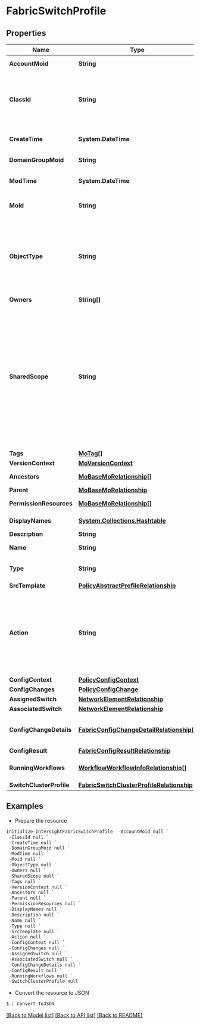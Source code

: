# FabricSwitchProfile
## Properties

Name | Type | Description | Notes
------------ | ------------- | ------------- | -------------
**AccountMoid** | **String** | The Account ID for this managed object. | [optional] [readonly] 
**ClassId** | **String** | The concrete type of this complex type. Its value must be the same as the &#39;objectType&#39; property. The OpenAPI document references this property as a discriminator value. | [readonly] 
**CreateTime** | **System.DateTime** | The time when this managed object was created. | [optional] [readonly] 
**DomainGroupMoid** | **String** | The DomainGroup ID for this managed object. | [optional] [readonly] 
**ModTime** | **System.DateTime** | The time when this managed object was last modified. | [optional] [readonly] 
**Moid** | **String** | The unique identifier of this Managed Object instance. | [optional] 
**ObjectType** | **String** | The fully-qualified type of this managed object, i.e. the class name. This property is optional. The ObjectType is implied from the URL path. If specified, the value of objectType must match the class name specified in the URL path. | [readonly] 
**Owners** | **String[]** |  | [optional] 
**SharedScope** | **String** | Intersight provides pre-built workflows, tasks and policies to end users through global catalogs. Objects that are made available through global catalogs are said to have a &#39;shared&#39; ownership. Shared objects are either made globally available to all end users or restricted to end users based on their license entitlement. Users can use this property to differentiate the scope (global or a specific license tier) to which a shared MO belongs. | [optional] [readonly] 
**Tags** | [**MoTag[]**](MoTag.md) |  | [optional] 
**VersionContext** | [**MoVersionContext**](MoVersionContext.md) |  | [optional] 
**Ancestors** | [**MoBaseMoRelationship[]**](MoBaseMoRelationship.md) | An array of relationships to moBaseMo resources. | [optional] [readonly] 
**Parent** | [**MoBaseMoRelationship**](MoBaseMoRelationship.md) |  | [optional] 
**PermissionResources** | [**MoBaseMoRelationship[]**](MoBaseMoRelationship.md) | An array of relationships to moBaseMo resources. | [optional] [readonly] 
**DisplayNames** | [**System.Collections.Hashtable**](Array.md) | a map of display names for a resource. | [optional] [readonly] 
**Description** | **String** | Description of the profile. | [optional] 
**Name** | **String** | Name of the concrete profile. | [optional] 
**Type** | **String** | Defines the type of the profile. Accepted value is instance. | [optional] [default to "instance"]
**SrcTemplate** | [**PolicyAbstractProfileRelationship**](PolicyAbstractProfileRelationship.md) |  | [optional] 
**Action** | **String** | User initiated action. Each profile type has its own supported actions. For HyperFlex cluster profile, the supported actions are -- Validate, Deploy, Continue, Retry, Abort, Unassign For server profile, the support actions are -- Deploy, Unassign. | [optional] 
**ConfigContext** | [**PolicyConfigContext**](PolicyConfigContext.md) |  | [optional] 
**ConfigChanges** | [**PolicyConfigChange**](PolicyConfigChange.md) |  | [optional] 
**AssignedSwitch** | [**NetworkElementRelationship**](NetworkElementRelationship.md) |  | [optional] 
**AssociatedSwitch** | [**NetworkElementRelationship**](NetworkElementRelationship.md) |  | [optional] 
**ConfigChangeDetails** | [**FabricConfigChangeDetailRelationship[]**](FabricConfigChangeDetailRelationship.md) | An array of relationships to fabricConfigChangeDetail resources. | [optional] [readonly] 
**ConfigResult** | [**FabricConfigResultRelationship**](FabricConfigResultRelationship.md) |  | [optional] 
**RunningWorkflows** | [**WorkflowWorkflowInfoRelationship[]**](WorkflowWorkflowInfoRelationship.md) | An array of relationships to workflowWorkflowInfo resources. | [optional] [readonly] 
**SwitchClusterProfile** | [**FabricSwitchClusterProfileRelationship**](FabricSwitchClusterProfileRelationship.md) |  | [optional] 

## Examples

- Prepare the resource
```powershell
Initialize-IntersightFabricSwitchProfile  -AccountMoid null `
 -ClassId null `
 -CreateTime null `
 -DomainGroupMoid null `
 -ModTime null `
 -Moid null `
 -ObjectType null `
 -Owners null `
 -SharedScope null `
 -Tags null `
 -VersionContext null `
 -Ancestors null `
 -Parent null `
 -PermissionResources null `
 -DisplayNames null `
 -Description null `
 -Name null `
 -Type null `
 -SrcTemplate null `
 -Action null `
 -ConfigContext null `
 -ConfigChanges null `
 -AssignedSwitch null `
 -AssociatedSwitch null `
 -ConfigChangeDetails null `
 -ConfigResult null `
 -RunningWorkflows null `
 -SwitchClusterProfile null
```

- Convert the resource to JSON
```powershell
$ | Convert-ToJSON
```

[[Back to Model list]](../README.md#documentation-for-models) [[Back to API list]](../README.md#documentation-for-api-endpoints) [[Back to README]](../README.md)

